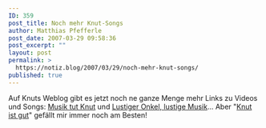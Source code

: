 ```yaml
---
ID: 359
post_title: Noch mehr Knut-Songs
author: Matthias Pfefferle
post_date: 2007-03-29 09:58:36
post_excerpt: ""
layout: post
permalink: >
  https://notiz.blog/2007/03/29/noch-mehr-knut-songs/
published: true
---
```

Auf Knuts Weblog gibt es jetzt noch ne ganze Menge mehr Links zu Videos und Songs: <a href="http://blog.rbb-online.de/roller/knut/entry/5">Musik tut Knut</a> und <a href="http://blog.rbb-online.de/roller/knut/entry/7">Lustiger Onkel, lustige Musik</a>...
Aber "<a href="http://www.migusto.de/knut.html">Knut ist gut</a>" gefällt mir immer noch am Besten!